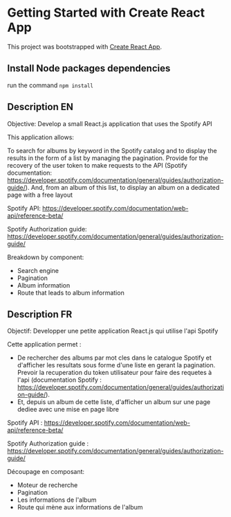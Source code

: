 # Getting Started with Create React App

This project was bootstrapped with [Create React App](https://github.com/facebook/create-react-app).

## Install Node packages dependencies

run the command `npm install`

## Description EN

Objective: Develop a small React.js application that uses the Spotify API

This application allows:

To search for albums by keyword in the Spotify catalog and to display the results in the form of a list by managing the pagination. Provide for the recovery of the user token to make requests to the API (Spotify documentation: https://developer.spotify.com/documentation/general/guides/authorization-guide/).
And, from an album of this list, to display an album on a dedicated page with a free layout

Spotify API: https://developer.spotify.com/documentation/web-api/reference-beta/

Spotify Authorization guide: https://developer.spotify.com/documentation/general/guides/authorization-guide/

Breakdown by component:
- Search engine
- Pagination
- Album information
- Route that leads to album information

## Description FR

Objectif: Developper une petite application React.js qui utilise l'api Spotify

Cette application permet :
- De rechercher des albums par mot cles dans le catalogue Spotify et d'afficher les resultats sous forme d'une liste en gerant la pagination. Prevoir la recuperation du token utilisateur pour faire des requetes à l'api (documentation Spotify : https://developer.spotify.com/documentation/general/guides/authorization-guide/).
- Et, depuis un album de cette liste, d'afficher un album sur une page dediee avec une mise en page libre

Spotify API :
https://developer.spotify.com/documentation/web-api/reference-beta/

Spotify Authorization guide :
https://developer.spotify.com/documentation/general/guides/authorization-guide/

Découpage en composant:
- Moteur de recherche
- Pagination
- Les informations de l'album
- Route qui mène aux informations de l'album

